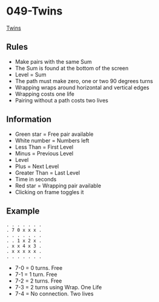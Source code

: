 # 049-Twins

[Twins](http://www.novelgames.com/en/twins/)

## Rules
* Make pairs with the same Sum
* The Sum is found at the bottom of the screen
* Level = Sum
* The path must make zero, one or two 90 degrees turns
* Wrapping wraps around horizontal and vertical edges
* Wrapping costs one life
* Pairing without a path costs two lives

## Information
* Green star = Free pair available
* White number = Numbers left
* Less Than = First Level
* Minus = Previous Level
* Level
* Plus = Next Level
* Greater Than = Last Level
* Time in seconds
* Red star = Wrapping pair available
* Clicking on frame toggles it

## Example 
```
. . . . . . . 
. 7 0 x x x .
. . . . . . . 
. . 1 x 2 x .
. x x 4 x 3 .
. x x x x x .
. . . . . . .
```

* 7-0 = 0 turns. Free 
* 7-1 = 1 turn. Free  
* 7-2 = 2 turns. Free 
* 7-3 = 2 turns using Wrap. One Life
* 7-4 = No connection. Two lives